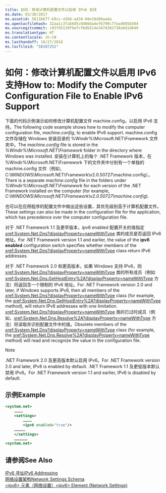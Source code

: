 ```yaml
---
title: 如何：修改计算机配置文件以启用 IPv6 支持
ms.date: 03/30/2017
ms.assetid: 5611b677-b9cc-43b8-a434-60e18d89aada
ms.openlocfilehash: 32aa1c3fa50d5c0486da4ef6799c77ead605b504
ms.sourcegitcommit: c93fd5139f9efcf6db514e3474301738a6d1d649
ms.translationtype: HT
ms.contentlocale: zh-CN
ms.lasthandoff: 10/27/2018
ms.locfileid: "50187252"
---
```

# <a name="how-to-modify-the-computer-configuration-file-to-enable-ipv6-support"></a><span data-ttu-id="e0088-102">如何：修改计算机配置文件以启用 IPv6 支持</span><span class="sxs-lookup"><span data-stu-id="e0088-102">How to: Modify the Computer Configuration File to Enable IPv6 Support</span></span>
<span data-ttu-id="e0088-103">下面的代码示例演示如何修改计算机配置文件 machine.config，以启用 IPv6 支持。</span><span class="sxs-lookup"><span data-stu-id="e0088-103">The following code example shows how to modify the computer configuration file, *machine.config*, to enable IPv6 support.</span></span> <span data-ttu-id="e0088-104">machine.config 文件存储在 Windows 安装目录的 %Windir%\Microsoft.NET\Framework 文件夹中。</span><span class="sxs-lookup"><span data-stu-id="e0088-104">The *machine.config* file is stored in the *%Windir%\Microsoft.NET\Framework* folder in the directory where Windows was installed.</span></span> <span data-ttu-id="e0088-105">安装在计算机上的每个 .NET Framework 版本，在 %Windir%\Microsoft.NET\Framework 下的文件夹中分别有一个单独的 machine.config 文件（例如，C:\WINDOWS\Microsoft.NET\Framework\v2.0.50727\machine.config）。</span><span class="sxs-lookup"><span data-stu-id="e0088-105">There is a separate *machine.config* file in the folders under *%Windir%\Microsoft.NET\Framework* for each version of the .NET Framework installed on the computer (for example, *C:\WINDOWS\Microsoft.NET\Framework\v2.0.50727\machine.config*).</span></span>  
  
 <span data-ttu-id="e0088-106">也可以在应用程序的配置文件中做出这些设置，其优先级别高于计算机配置文件。</span><span class="sxs-lookup"><span data-stu-id="e0088-106">These settings can also be made in the configuration file for the application, which has precedence over the computer configuration file.</span></span>  
  
 <span data-ttu-id="e0088-107">对于 .NET Framework 1.1 及更早版本，ipv6 enabled 配置开关的值指定 <xref:System.Net.Dns?displayProperty=nameWithType> 类的成员是否返回 IPv6 地址。</span><span class="sxs-lookup"><span data-stu-id="e0088-107">For .NET Framework version 1.1 and earlier, the value of the **ipv6 enabled** configuration switch specifies whether members of the <xref:System.Net.Dns?displayProperty=nameWithType> class return IPv6 addresses.</span></span>  
  
 <span data-ttu-id="e0088-108">对于 .NET Framework 2.0 和更高版本，如果 Windows 支持 IPv6，则 <xref:System.Net.Dns?displayProperty=nameWithType> 类的所有成员（例如 <xref:System.Net.Dns.GetHostEntry%2A?displayProperty=nameWithType> 方法）将返回含一个限制的 IPv6 地址。</span><span class="sxs-lookup"><span data-stu-id="e0088-108">For .NET Framework version 2.0 and later, if Windows supports IPv6, then all members of the <xref:System.Net.Dns?displayProperty=nameWithType> class (for example, the <xref:System.Net.Dns.GetHostEntry%2A?displayProperty=nameWithType> method), will return IPv6 addresses with one limitation.</span></span> <span data-ttu-id="e0088-109"><xref:System.Net.Dns?displayProperty=nameWithType> 类的已过时成员（例如，<xref:System.Net.Dns.Resolve%2A?displayProperty=nameWithType> 方法）将读取并识别配置文件中的值。</span><span class="sxs-lookup"><span data-stu-id="e0088-109">Obsolete members of the <xref:System.Net.Dns?displayProperty=nameWithType> class (for example, the <xref:System.Net.Dns.Resolve%2A?displayProperty=nameWithType> method) will read and recognize the value in the configuration file.</span></span>  
  
> [!NOTE]
>  <span data-ttu-id="e0088-110">.NET Framework 2.0 及更高版本默认启用 IPv6。</span><span class="sxs-lookup"><span data-stu-id="e0088-110">For .NET Framework version 2.0 and later, IPv6 is enabled by default.</span></span> <span data-ttu-id="e0088-111">.NET Framework 1.1 及更低版本默认禁用 IPv6。</span><span class="sxs-lookup"><span data-stu-id="e0088-111">For .NET Framework version 1.1 and earlier, IPv6 is disabled by default.</span></span>  
  
## <a name="example"></a><span data-ttu-id="e0088-112">示例</span><span class="sxs-lookup"><span data-stu-id="e0088-112">Example</span></span>  
  
```xml  
<system.net>  
    …………  
    <settings>  
        …………  
        <ipv6 enabled="true"/>   
    ……………  
    </settings>  
    ………………  
<system.net>  
```  
  
## <a name="see-also"></a><span data-ttu-id="e0088-113">请参阅</span><span class="sxs-lookup"><span data-stu-id="e0088-113">See Also</span></span>  
 [<span data-ttu-id="e0088-114">IPv6 寻址</span><span class="sxs-lookup"><span data-stu-id="e0088-114">IPv6 Addressing</span></span>](../../../docs/framework/network-programming/ipv6-addressing.md)  
 [<span data-ttu-id="e0088-115">网络设置架构</span><span class="sxs-lookup"><span data-stu-id="e0088-115">Network Settings Schema</span></span>](../../../docs/framework/configure-apps/file-schema/network/index.md)  
 [<span data-ttu-id="e0088-116">\<ipv6> 元素（网络设置）</span><span class="sxs-lookup"><span data-stu-id="e0088-116">\<ipv6> Element (Network Settings)</span></span>](../../../docs/framework/configure-apps/file-schema/network/ipv6-element-network-settings.md)
